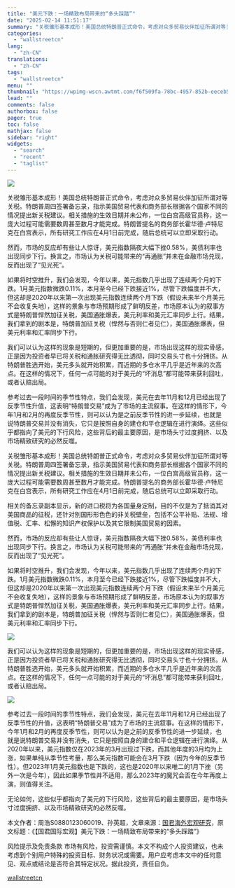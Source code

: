 ```yaml
---
title: "美元下跌：一场精致布局带来的“多头踩踏”"
date: "2025-02-14 11:51:17"
summary: "关税雏形基本成形！美国总统特朗普正式命令，考虑对众多贸易伙伴加征所谓对等关税。特朗普周..."
categories:
  - "wallstreetcn"
lang:
  - "zh-CN"
translations:
  - "zh-CN"
tags:
  - "wallstreetcn"
menu: ""
thumbnail: "https://wpimg-wscn.awtmt.com/f6f509fa-78bc-4957-852b-eeceb52b72d8.jpeg"
lead: ""
comments: false
authorbox: false
pager: true
toc: false
mathjax: false
sidebar: "right"
widgets:
  - "search"
  - "recent"
  - "taglist"
---
```


![](https://wpimg-wscn.awtmt.com/57435c05-4173-4ffb-b423-062bd820cfff.png)

关税雏形基本成形！美国总统特朗普正式命令，考虑对众多贸易伙伴加征所谓对等关税。特朗普周四签署备忘录，指示美国贸易代表和商务部长根据各个国家不同的情况提出新关税建议。相关措施的生效日期并未公布，一位白宫高级官员称，这一庞大过程可能需要数周甚至数月才能完成。特朗普提名的商务部长霍华德·卢特尼克在白宫表示，所有研究工作应在4月1日前完成，随后总统可以立即采取行动。

然而，市场的反应却有些让人惊讶，美元指数隔夜大幅下挫0.58%，美债利率也出现同步下行。换言之，市场认为关税可能带来的“再通胀”并未在金融市场兑现，反而出现了“见光死”。

如果将时空推升，我们会发现，今年以来，美元指数几乎出现了连续两个月的下跌。1月美元指数微跌0.11%，本月至今已经下跌接近1%，尽管下跌幅度并不大，但这却是2020年以来第一次出现美元指数连续两个月下跌（假设未来半个月美元不会收复失地），这样的景象与市场预期形成了鲜明反差，市场原本认为的叙事方式是特朗普悍然加征关税，美国通胀爆表，美元利率和美元汇率同步上行。结果，我们拿到的剧本是，特朗普加征关税（悍然与否则仁者见仁），美国通胀爆表，但美元利率和汇率同步下行。

我们可以认为这样的现象是短期的，但更加重要的是，市场出现这样的现实骨感，正是因为投资者早已将关税和通胀研究得无比透彻，同时交易头寸也十分拥挤。从特朗普胜选开始，美元多头就开始积累，而近期的多仓水平几乎是近年来的次高点。在这样的情况下，任何一点可能的对于美元的“坏消息”都可能带来获利回吐，或者认赔出局。

参考过去一段时间的季节性特点，我们会发现，美元在去年11月和12月已经出现了反季节性升值，这表明“特朗普交易”成为了市场的主流叙事。在这样的情形下，今年1月和2月的再度反季节性，则可以认为是之前反季节性的进一步延续，也就是说特朗普交易并没有消失，它只是按照自身的建仓和平仓逻辑在进行演绎。这些似乎都指向了美元的下行风险，这些背后的最主要原因，是市场头寸过度拥挤、以及市场精致研究的必然反噬。




关税雏形基本成形！美国总统特朗普正式命令，考虑对众多贸易伙伴加征所谓对等关税。特朗普周四签署备忘录，指示美国贸易代表和商务部长根据各个国家不同的情况提出新关税建议。相关措施的生效日期并未公布，一位白宫高级官员称，这一庞大过程可能需要数周甚至数月才能完成。特朗普提名的商务部长霍华德·卢特尼克在白宫表示，所有研究工作应在4月1日前完成，随后总统可以立即采取行动。

相关的备忘录副本显示，新的进口税将为各国量身定制，目的不仅是为了抵消其对美国商品的征税，还针对别国形形色色的非关税壁垒，包括不公平补贴、法规、增值税、汇率、松懈的知识产权保护以及其它限制美国贸易的因素。

然而，市场的反应却有些让人惊讶，美元指数隔夜大幅下挫0.58%，美债利率也出现同步下行。换言之，市场认为关税可能带来的“再通胀”并未在金融市场兑现，反而出现了“见光死”。

如果将时空推升，我们会发现，今年以来，美元指数几乎出现了连续两个月的下跌。1月美元指数微跌0.11%，本月至今已经下跌接近1%，尽管下跌幅度并不大，但这却是2020年以来第一次出现美元指数连续两个月下跌（假设未来半个月美元不会收复失地），这样的景象与市场预期形成了鲜明反差，市场原本认为的叙事方式是特朗普悍然加征关税，美国通胀爆表，美元利率和美元汇率同步上行。结果，我们拿到的剧本是，特朗普加征关税（悍然与否则仁者见仁），美国通胀爆表，但美元利率和汇率同步下行。

![](https://wpimg-wscn.awtmt.com/76f0e051-a68c-4855-8654-19a7f4d8f5e5.png)

我们可以认为这样的现象是短期的，但更加重要的是，市场出现这样的现实骨感，正是因为投资者早已将关税和通胀研究得无比透彻，同时交易头寸也十分拥挤。从特朗普胜选开始，美元多头就开始积累，而近期的多仓水平几乎是近年来的次高点。在这样的情况下，任何一点可能的对于美元的“坏消息”都可能带来获利回吐，或者认赔出局。

![](https://wpimg-wscn.awtmt.com/d02bed6d-c33d-419f-99f6-bcc2d487d23d.png)

参考过去一段时间的季节性特点，我们会发现，美元在去年11月和12月已经出现了反季节性的升值，这表明“特朗普交易”成为了市场的主流叙事。在这样的情形下，今年1月和2月的再度反季节性，则可以认为是之前的反季节性的进一步延续，也就是说特朗普交易并没有消失，它只是按照自身的建仓和平仓逻辑在进行演绎。从2020年以来，美元指数仅在2023年的3月出现过下跌，而其他年度的3月均为上涨，如果单纯从季节性考量，那么美元指数可能会在3月下跌（因为今年的反季节性）。但2023年1月美元指数也是下跌的，这也是2020年以来唯二的1月下挫（另外一次是今年），因此如果季节性并不适用，那么2023年的魔咒会否在今年再度上演，则值得关注。

无论如何，这些似乎都指向了美元的下行风险，这些背后的最主要原因，是市场头寸过度拥挤、以及市场精致研究的必然反噬。

本文作者：周浩S0880123060019、孙英超，文章来源：[国君海外宏观研究](https://mp.weixin.qq.com/s?__biz=MzA5MTc0NzY0NA==&mid=2650795308&idx=1&sn=71a500f23d6f56073147c7a82d55aa0a&chksm=8917c950831e5e8ed35c9f39ef42c9ea4e9a9f3ca3f83c21a0318191136d3f3d8dca3d8b5ffe&mpshare=1&scene=23&srcid=021472OPxwjZpKqPzWgoGsua&sharer_shareinfo=828aef55b735ea9a11890b1592e78c5b&sharer_shareinfo_first=828aef55b735ea9a11890b1592e78c5b#rd)，原文标题：《【国君国际宏观】美元下跌：一场精致布局带来的“多头踩踏”》

风险提示及免责条款
市场有风险，投资需谨慎。本文不构成个人投资建议，也未考虑到个别用户特殊的投资目标、财务状况或需要。用户应考虑本文中的任何意见、观点或结论是否符合其特定状况。据此投资，责任自负。

[wallstreetcn](https://wallstreetcn.com/articles/3741089)
